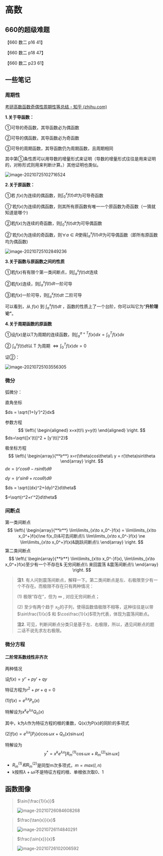# 高数

## 660的超级难题

【660 数二 p16 41】

【660 数二 p18 47】

【660 数二 p23 61】



## 一些笔记

### 周期性

[考研高数函数奇偶性周期性等总结 - 知乎 (zhihu.com)](https://zhuanlan.zhihu.com/p/62392945)

**1.关于导函数：**

①可导的奇函数，其导函数必为偶函数

②可导的偶函数，其导函数必为奇函数

③可导的周期函数，其导函数仍为周期函数，且周期相同

其中第①条性质可以用导数的增量形式来证明（导数的增量形式往往是用来证明的，对称形式则用来判断计算。）其他证明也类似。

![image-20210725102716524](高数.assets/image-20210725102716524-16276025042631.png)

**2.关于原函数：**

①若 $f(x)$​ 为连续的偶函数，则$\int_{0}^{x}f(t)dt$​为可导奇函数

①'若$f(x)$为连续的偶函数，则其所有原函数有唯一一个原函数为奇函数（一猜就知道是哪个)

②若$f(x)$为连续的奇函数，则$\int_{0}^{x}f(t)dt$为可导偶函数

②'若$f(x)$为连续的奇函数，则$\forall a \in R$使得$\int_{a}^{x}f(t)dt$为可导偶函数（即所有原函数均为偶函数)

![image-20210725102849236](高数.assets/image-20210725102849236-16276025084402.png)

**3.关于函数与原函数之间的性质**

①若$f(x)$有有限个第一类间断点，则$\int_{a}^{x}f(t)dt$连续

②若$f(x)$连续，则$\int_{a}^{x}f(t)dt$一阶可导

③若$f(x)$一阶可导，则$\int_{a}^{x}f(t)dt$ 二阶可导

可以看到，从 $f(x)$ 到 $\int_{a}^{x}f(t)dt$ ，函数的性质上了一个台阶，你可以叫它为“**升阶理论”**。

**4.关于周期函数的原函数**

①设$f(x)$​是以T为周期的连续函数，则$\int_{a}^{a+T}f(x)dx = \int_{0}^{T}f(x)dx$​

② $\int_{a}^{x}f(t)dt$​以 T 为周期 $\iff\int_{0}^{T}f(x)dx=0$​ 

证②：

![image-20210725103556305](高数.assets/image-20210725103556305-16276025109263.png)



###  微分

弧微分：

直角坐标

$ds = \sqrt{1+(y')^2}dx$​

参数方程
$$
\left\{
\begin{aligned}
x=x(t)\\
y=y(t)
\end{aligned}
\right.
$$
$ds=\sqrt{[x'(t)]^2 + [y'(t)]^2}$

极坐标方程
$$
\left\{
\begin{array}{**lr**}
x=r(\theta)cos\theta\\
y = r(\theta)sin\theta
\end{array}
\right.
$$
$dx = (r'cos\theta-rsin\theta)d\theta$​

$dy=(r'sin\theta +rcos\theta)d\theta$

$ds = \sqrt{(dx)^2+(dy)^2}d\theta$​

$=\sqrt{r^2+r'^2}d\theta$​

### 间断点

第一类间断点
$$
\left\{
\begin{array}{**lr**}
\lim\limits_{x\to x_0^-}f(x) = \lim\limits_{x\to x_0^+}f(x)\ne f(x_0)&可去间断点\\
\lim\limits_{x\to x_0^-}f(x) \ne \lim\limits_{x\to x_0^+}f(x)&跳跃间断点\\
\end{array}
\right.
$$
第二类间断点
$$
\left\{
\begin{array}{**lr**}
\lim\limits_{x\to x_0^-}f(x), \lim\limits_{x\to x_0^+}f(x)至少有一个不存在& 无穷间断点\\
来回震荡 &震荡间断点\\
\end{array}
\right.
$$


>**注1**. 有人问到震荡间断点，解释一下。第二类间断点是左、右极限至少有一个不存在。而极限不存在只有两种情况：
>
>(1) 极限“存在”，但为 $\infty$​ , 对应无穷间断点；
>
>(2) 至少有两个趋于 $x_0$​ 的子列，使得函数值极限不相等，这种往往是以带$\sin\frac{1}{x}$  和 $\cos\frac{1}{x}$项为代表，体现为震荡间断点。
>
>**注2**. 可见，判断间断点分类只是基于左、右极限，所以，遇见间断点的题二话不说先求左右极限。



### 微分方程

#### 二阶常系数线性非齐次

两种情况

设$f(x)=y''+py'+qy$​

特征方程为$r^2+pr+q = 0$

(1)$f(x) = e^{\lambda x} P_n(x)$​

特解设为$x^k e^{\lambda x}Q_n(x)$​​

其中，k为$\lambda$​作为特征方程的根的重数，Q(x)为P(x)的同阶的多项式

(2)$f(x) = e^{\lambda x}[P_l(x)\cos{\omega x}+Q_n(x)\sin{\omega x}]$​

特解设为
$$
y^* = x^ke^{\lambda x}[R^{(1)}_m\cos{\omega x} + R^{(2)}_m\sin{\omega x}]
$$

+ $R^{(1)}_m和R^{(2)}_m$​是同型m次多项式，$m=max(l,n)$​
+ k按照$\lambda + \omega i$​不是特征方程的根、单根依次取0、1



## 函数图像

> $\sin{\frac{1}{x}}$
>
> ![image-20210726084608268](高数.assets/image-20210726084608268-16276025145024.png)

> $\frac{\tan{x}}{x}$
>
> ![image-20210726114840291](高数.assets/image-20210726114840291-16276025178535.png)



> $\frac{\sin{x}}{x}$
>
> ![image-20210726102006592](高数.assets/image-20210726102006592-16276025195506.png)
